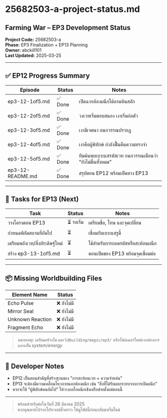 # 25682503-a-project-status.md

## Farming War – EP3 Development Status  
**Project Code:** 25682503-a  
**Phase:** EP3 Finalization + EP13 Planning  
**Owner:** abckill101  
**Last Updated:** 2025-03-25  

---

## ✅ EP12 Progress Summary

| Episode                | Status     | Notes |
|------------------------|------------|-------|
| ep3-12-1of5.md         | ✅ Done     | เปิดฉากห้องผนึกใต้ลานหินสลัก |
| ep3-12-2of5.md         | ✅ Done     | วงเวทเริ่มตอบสนอง เงาเริ่มก่อตัว |
| ep3-12-3of5.md         | ✅ Done     | เงามีเจตนา กนกวรรณปรากฏ |
| ep3-12-4of5.md         | ✅ Done     | เงาคือผู้พิทักษ์ กำลังฟื้นคืนความทรงจำ |
| ep3-12-5of5.md         | ✅ Done     | ทีมค้นพบเบาะแสรหัสเวท กนกวรรณเตือนว่า "ยังไม่ตื่นทั้งหมด" |
| ep3-12-README.md       | ✅ Done     | สรุปตอน EP12 พร้อมเปิดทาง EP13 |

---

## 🔄 Tasks for EP13 (Next)

| Task                            | Status | Notes |
|---------------------------------|--------|-------|
| วางโครงตอน EP13                | ⏳ รอเริ่ม | เตรียมชื่อ, โทน และจุดเปลี่ยน |
| กำหนดพิกัดสถานที่ถัดไป         | ⏳ | เชื่อมกับเบาะแสรูดี้ |
| เตรียมพลังเวท/สิ่งประดิษฐ์ใหม่ | ⏳ | ใช้สำหรับการถอดรหัสหรือสะท้อนผนึก |
| สร้าง ep3-13-1of5.md            | ⏳ | ตอนเปิดของ EP13 พร้อมจุดเชื่อมต่อ |

---

## 📦 Missing Worldbuilding Files

| Element Name       | Status  |
|--------------------|---------|
| Echo Pulse         | ❌ ยังไม่มี |
| Mirror Seal        | ❌ ยังไม่มี |
| Unknown Reaction   | ❌ ยังไม่มี |
| Fragment Echo      | ❌ ยังไม่มี |

> *หมายเหตุ: เตรียมสร้างใน `worldbuilding/magic/ep3/` หรือโฟลเดอร์ใหม่หากต้องการแยกเป็น system/energy*

---

## 🧠 Developer Notes

- EP12 เป็นตอนสำคัญที่สร้างฐานของ "การสะท้อนเวท + ความจำหล่น"  
- EP13 จะต้องมีความเคลื่อนไหวภายนอกห้องผนึก เช่น “สิ่งที่ได้รับผลกระทบจากการเปิดผนึก”  
- หากจะใช้ “ผู้พิทักษ์คนถัดไป” ให้วางกลไกผนึกเชิงเครือข่ายตั้งแต่ตอนนี้

---

> พร้อมสำหรับต่อในวันที่ 26 มีนาคม 2025  
> หากคุณหายไปจากโปรเจกต์ชั่วคราว ให้ดูไฟล์นี้ก่อนกลับมาเริ่มใหม่
